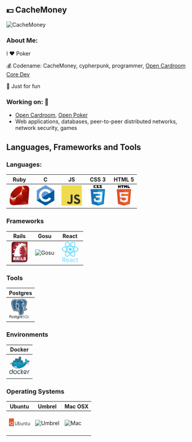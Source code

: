 ## 💵 CacheMoney
<img src="https://github.com/cachemoneycode/cachemoneycode/assets/173974217/0747d335-0d45-4027-ae61-9bbd779e2d46" title="CacheMoney"  alt="CacheMoney" width="200" height="200"/>

### About Me:    
I ♥️ Poker

💰 Codename: CacheMoney, cypherpunk, programmer, [Open Cardroom Core Dev](https://github.com/orgs/opencardroom/people)

🎉 Just for fun

### Working on: 🚀
- [Open Cardroom](https://github.com/opencardroom), [Open Poker](https://github.com/opencardroom/openpoker)
- Web applications, databases, peer-to-peer distributed networks, network security, games

## Languages, Frameworks and Tools 

### Languages:
| Ruby | C | JS | CSS 3 | HTML 5 |
|----------|----------|----------|------|-----|
|  <img src="https://github.com/devicons/devicon/blob/master/icons/ruby/ruby-original.svg" title="Ruby"  alt="Ruby" width="55" height="55"/> |  <img src="https://github.com/devicons/devicon/blob/master/icons/c/c-original.svg" title="C"  alt="C" width="55" height="55"/> |  <img src="https://github.com/devicons/devicon/blob/master/icons/javascript/javascript-original.svg" title="JavaScript" alt="JavaScript" width="55" height="55"/> | <img src="https://github.com/devicons/devicon/blob/master/icons/css3/css3-original-wordmark.svg" title="CSS3" alt="CSS3" width="55" height="55"/> | <img src="https://github.com/devicons/devicon/blob/master/icons/html5/html5-original-wordmark.svg" title="HTML5" alt="HTML5" width="55" height="55"/> | 

### Frameworks
| Rails | Gosu | React |
|----------|----------|-------|
|  <img src="https://github.com/devicons/devicon/blob/master/icons/rails/rails-original-wordmark.svg" title="Rails"  alt="Rails" width="55" height="55"/> |  <img src="https://avatars.githubusercontent.com/u/12500153?s=200&v=4" title="Gosu"  alt="Gosu" width="55" height="55"/> |  <img src="https://github.com/devicons/devicon/blob/master/icons/react/react-original-wordmark.svg" title="React"  alt="React" width="55" height="55"/> |

### Tools

| Postgres | 
|----------|
|  <img src="https://github.com/devicons/devicon/blob/master/icons/postgresql/postgresql-original-wordmark.svg" title="Postgres"  alt="Postgres" width="55" height="55"/> |

### Environments

| Docker |
|----------|
|  <img src="https://github.com/devicons/devicon/blob/master/icons/docker/docker-original-wordmark.svg" title="Docker"  alt="Docker" width="55" height="55"/> |

### Operating Systems

| Ubuntu | Umbrel | Mac OSX
|----------|----------|-------|
|  <img src="https://github.com/devicons/devicon/blob/master/icons/ubuntu/ubuntu-original-wordmark.svg" title="Ubuntu"  alt="Ubuntu" width="55" height="55"/> |  <img src="https://github.com/getumbrel/umbrel/blob/master/packages/ui/public/figma-exports/umbrel-ios.png" title="Umbrel" alt="Umbrel" width="55" height="55"/> |   <img src="https://developer.apple.com/licensing-trademarks/images/mac-logo.svg" title="Mac" alt="Mac" width="55" height="55"/> |  
